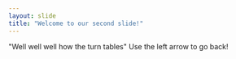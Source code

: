 ```yaml
---
layout: slide
title: "Welcome to our second slide!"
---
```

"Well well well how the turn tables"
Use the left arrow to go back!
